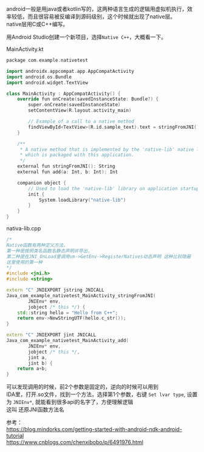 android一般是用java或者kotlin写的，这两种语言生成的逻辑用虚拟机执行，效率较低，而且很容易被反编译到源码级别，这个时候就出现了native层。  
native层用C或C++编写。  

用Android Studio创建一个新项目，选择`Native C++`，大概看一下。  


MainActivity.kt  
```c++
package com.example.nativetest

import androidx.appcompat.app.AppCompatActivity
import android.os.Bundle
import android.widget.TextView

class MainActivity : AppCompatActivity() {
    override fun onCreate(savedInstanceState: Bundle?) {
        super.onCreate(savedInstanceState)
        setContentView(R.layout.activity_main)

        // Example of a call to a native method
        findViewById<TextView>(R.id.sample_text).text = stringFromJNI() + "\n" + "1+2=" + add(1, 2);
    }

    /**
     * A native method that is implemented by the 'native-lib' native library,
     * which is packaged with this application.
     */
    external fun stringFromJNI(): String
    external fun add(a: Int, b: Int): Int

    companion object {
        // Used to load the 'native-lib' library on application startup.
        init {
            System.loadLibrary("native-lib")
        }
    }
}
```

nativa-lib.cpp  
```c++
/*
Native函数有两种定义方法，
第一种是按照类名函数名静态声明并导出，
第二种是在JNI_OnLoad里调用vm->GetEnv->RegisterNatives动态声明 这种比较隐蔽 
这里使用的第一种
*/
#include <jni.h>
#include <string>

extern "C" JNIEXPORT jstring JNICALL
Java_com_example_nativetest_MainActivity_stringFromJNI(
        JNIEnv* env,
        jobject /* this */) {
    std::string hello = "Hello from C++";
    return env->NewStringUTF(hello.c_str());
}

extern "C" JNIEXPORT jint JNICALL
Java_com_example_nativetest_MainActivity_add(
        JNIEnv* env,
        jobject /* this */,
        jint a,
        jint b) {
    return a+b;
}
```

可以发现调用的时候，前2个参数是固定的，逆向的时候可以用到  
IDA里，打开.so文件，找到一个方法，选择第1个参数，右键 `Set lvar type`, 设置为 `JNIEnv*`, 就能看到很多api的名字了，方便理解逻辑  
这叫 还原JNI函数方法名  


参考：  
https://blog.mindorks.com/getting-started-with-android-ndk-android-tutorial  
https://www.cnblogs.com/chenxibobo/p/6491976.html  
